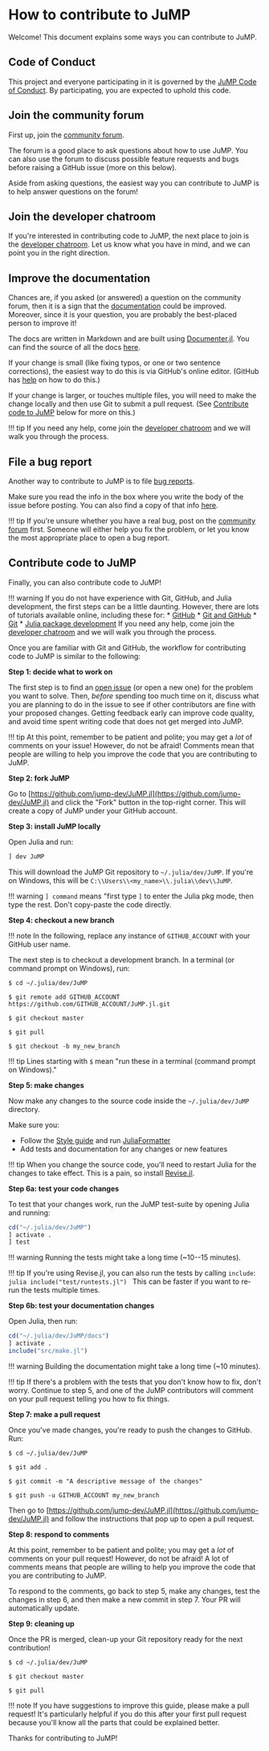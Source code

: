 # How to contribute to JuMP

Welcome! This document explains some ways you can contribute to JuMP.

## Code of Conduct

This project and everyone participating in it is governed by the
[JuMP Code of Conduct](https://github.com/jump-dev/JuMP.jl/blob/master/CODE_OF_CONDUCT.md).
By participating, you are expected to uphold this code.

## Join the community forum

First up, join the [community forum](https://discourse.julialang.org/c/domain/opt).

The forum is a good place to ask questions about how to use JuMP. You can also
use the forum to discuss possible feature requests and bugs before raising a
GitHub issue (more on this below).

Aside from asking questions, the easiest way you can contribute to JuMP is to
help answer questions on the forum!

## Join the developer chatroom

If you're interested in contributing code to JuMP, the next place to join is the
[developer chatroom](https://gitter.im/JuliaOpt/JuMP-dev). Let us know what you
have in mind, and we can point you in the right direction.

## Improve the documentation

Chances are, if you asked (or answered) a question on the community forum, then
it is a sign that the [documentation](https://jump.dev/JuMP.jl/dev/) could be
improved. Moreover, since it is your question, you are probably the best-placed
person to improve it!

The docs are written in Markdown and are built using
[Documenter.jl](https://github.com/JuliaDocs/Documenter.jl).
You can find the source of all the docs
[here](https://github.com/jump-dev/JuMP.jl/tree/master/docs).

If your change is small (like fixing typos, or one or two sentence corrections),
the easiest way to do this is via GitHub's online editor. (GitHub has
[help](https://help.github.com/articles/editing-files-in-another-user-s-repository/)
on how to do this.)

If your change is larger, or touches multiple files, you will need to make the
change locally and then use Git to submit a pull request. (See
[Contribute code to JuMP](@ref) below for more on this.)

!!! tip
    If you need any help, come join the
    [developer chatroom](https://gitter.im/JuliaOpt/JuMP-dev) and we will walk
    you through the process.

## File a bug report

Another way to contribute to JuMP is to file
[bug reports](https://github.com/jump-dev/JuMP.jl/issues/new?template=bug_report.md).

Make sure you read the info in the box where you write the body of the issue
before posting. You can also find a copy of that info
[here](https://github.com/jump-dev/JuMP.jl/blob/master/.github/ISSUE_TEMPLATE/bug_report.md).

!!! tip
    If you're unsure whether you have a real bug, post on the
    [community forum](https://discourse.julialang.org/c/domain/opt)
    first. Someone will either help you fix the problem, or let you know the
    most appropriate place to open a bug report.

## Contribute code to JuMP

Finally, you can also contribute code to JuMP!

!!! warning
    If you do not have experience with Git, GitHub, and Julia development, the
    first steps can be a little daunting. However, there are lots of tutorials
    available online, including these for:
     * [GitHub](https://guides.github.com/activities/hello-world/)
     * [Git and GitHub](https://try.github.io/)
     * [Git](https://git-scm.com/book/en/v2)
     * [Julia package development](https://docs.julialang.org/en/v1/stdlib/Pkg/#Developing-packages-1)
    If you need any help, come join the [developer chatroom](https://gitter.im/JuliaOpt/JuMP-dev)
    and we will walk you through the process.

Once you are familiar with Git and GitHub, the workflow for contributing code to
JuMP is similar to the following:

**Step 1: decide what to work on**

The first step is to find an [open issue](https://github.com/jump-dev/JuMP.jl/issues)
(or open a new one) for the problem you want to solve. Then, _before_ spending
too much time on it, discuss what you are planning to do in the issue to see if
other contributors are fine with your proposed changes. Getting feedback early can
improve code quality, and avoid time spent writing code that does not get merged into
JuMP.

!!! tip
    At this point, remember to be patient and polite; you may get a _lot_ of
    comments on your issue! However, do not be afraid! Comments mean that people are
    willing to help you improve the code that you are contributing to JuMP.

**Step 2: fork JuMP**

Go to [https://github.com/jump-dev/JuMP.jl](https://github.com/jump-dev/JuMP.jl)
and click the "Fork" button in the top-right corner. This will create a copy of
JuMP under your GitHub account.

**Step 3: install JuMP locally**

Open Julia and run:
```julia
] dev JuMP
```
This will download the JuMP Git repository to `~/.julia/dev/JuMP`. If you're on
Windows, this will be `C:\\Users\\<my_name>\\.julia\\dev\\JuMP`.

!!! warning
    `] command` means "first type `]` to enter the Julia pkg mode, then type the
    rest. Don't copy-paste the code directly.

**Step 4: checkout a new branch**

!!! note
    In the following, replace any instance of `GITHUB_ACCOUNT` with your GitHub
    user name.

The next step is to checkout a development branch. In a terminal (or command
prompt on Windows), run:
```
$ cd ~/.julia/dev/JuMP

$ git remote add GITHUB_ACCOUNT https://github.com/GITHUB_ACCOUNT/JuMP.jl.git

$ git checkout master

$ git pull

$ git checkout -b my_new_branch
```

!!! tip
    Lines starting with `$` mean "run these in a terminal (command prompt on
    Windows)."

**Step 5: make changes**

Now make any changes to the source code inside the `~/.julia/dev/JuMP`
directory.

Make sure you:
 * Follow the [Style guide](@ref) and run [JuliaFormatter](@ref)
 * Add tests and documentation for any changes or new features

!!! tip
    When you change the source code, you'll need to restart Julia for the
    changes to take effect. This is a pain, so install
    [Revise.jl](https://github.com/timholy/Revise.jl).

**Step 6a: test your code changes**

To test that your changes work, run the JuMP test-suite by opening Julia and
running:
```julia
cd("~/.julia/dev/JuMP")
] activate .
] test
```

!!! warning
    Running the tests might take a long time (~10--15 minutes).

!!! tip
    If you're using Revise.jl, you can also run the tests by calling `include`:
    ```julia
    include("test/runtests.jl")
    ```
    This can be faster if you want to re-run the tests multiple times.

**Step 6b: test your documentation changes**

Open Julia, then run:
```julia
cd("~/.julia/dev/JuMP/docs")
] activate .
include("src/make.jl")
```

!!! warning
    Building the documentation might take a long time (~10 minutes).

!!! tip
    If there's a problem with the tests that you don't know how to fix, don't
    worry. Continue to step 5, and one of the JuMP contributors will comment
    on your pull request telling you how to fix things.

**Step 7: make a pull request**

Once you've made changes, you're ready to push the changes to GitHub. Run:
```
$ cd ~/.julia/dev/JuMP

$ git add .

$ git commit -m "A descriptive message of the changes"

$ git push -u GITHUB_ACCOUNT my_new_branch
```

Then go to [https://github.com/jump-dev/JuMP.jl](https://github.com/jump-dev/JuMP.jl)
and follow the instructions that pop up to open a pull request.

**Step 8: respond to comments**

At this point, remember to be patient and polite; you may get a _lot_ of
comments on your pull request! However, do not be afraid! A lot of comments
means that people are willing to help you improve the code that you are
contributing to JuMP.

To respond to the comments, go back to step 5, make any changes, test the
changes in step 6, and then make a new commit in step 7. Your PR will
automatically update.

**Step 9: cleaning up**

Once the PR is merged, clean-up your Git repository ready for the
next contribution!
```
$ cd ~/.julia/dev/JuMP

$ git checkout master

$ git pull
```

!!! note
    If you have suggestions to improve this guide, please make a pull request!
    It's particularly helpful if you do this after your first pull request
    because you'll know all the parts that could be explained better.

Thanks for contributing to JuMP!
